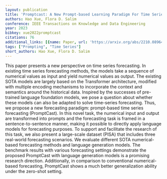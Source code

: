```yaml
---
layout: publication
title: 'Promptcast: A New Prompt-based Learning Paradigm For Time Series Forecasting'
authors: Hao Xue, Flora D. Salim
conference: IEEE Transactions on Knowledge and Data Engineering
year: 2023
bibkey: xue2022promptcast
citations: 76
additional_links: [{name: Paper, url: 'https://arxiv.org/abs/2210.08964'}]
tags: ["Prompting", "Time Series"]
short_authors: Hao Xue, Flora D. Salim
---
```

This paper presents a new perspective on time series forecasting. In existing
time series forecasting methods, the models take a sequence of numerical values
as input and yield numerical values as output. The existing SOTA models are
largely based on the Transformer architecture, modified with multiple encoding
mechanisms to incorporate the context and semantics around the historical data.
Inspired by the successes of pre-trained language foundation models, we pose a
question about whether these models can also be adapted to solve time-series
forecasting. Thus, we propose a new forecasting paradigm: prompt-based time
series forecasting (PromptCast). In this novel task, the numerical input and
output are transformed into prompts and the forecasting task is framed in a
sentence-to-sentence manner, making it possible to directly apply language
models for forecasting purposes. To support and facilitate the research of this
task, we also present a large-scale dataset (PISA) that includes three
real-world forecasting scenarios. We evaluate different SOTA numerical-based
forecasting methods and language generation models. The benchmark results with
various forecasting settings demonstrate the proposed PromptCast with language
generation models is a promising research direction. Additionally, in
comparison to conventional numerical-based forecasting, PromptCast shows a much
better generalization ability under the zero-shot setting.